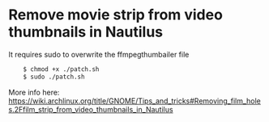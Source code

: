 # Remove movie strip from video thumbnails in Nautilus

It requires sudo to overwrite the ffmpegthumbailer file

```sh
    $ chmod +x ./patch.sh
    $ sudo ./patch.sh
```

More info here: https://wiki.archlinux.org/title/GNOME/Tips_and_tricks#Removing_film_holes.2Ffilm_strip_from_video_thumbnails_in_Nautilus
